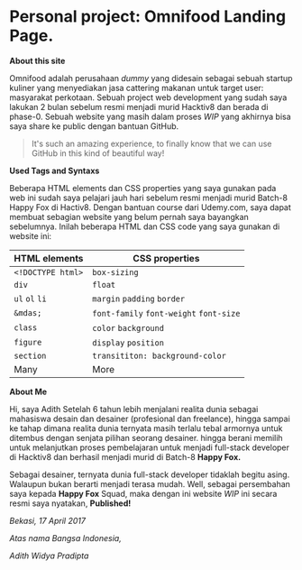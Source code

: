 # Personal project: Omnifood Landing Page.

**About this site**

Omnifood adalah perusahaan *dummy* yang didesain sebagai sebuah startup kuliner yang menyediakan jasa cattering makanan untuk target user: masyarakat perkotaan. Sebuah project web development yang sudah saya lakukan 2 bulan sebelum resmi menjadi murid Hacktiv8 dan berada di phase-0. Sebuah website yang masih dalam proses *WIP* yang akhirnya bisa saya share ke public dengan bantuan GitHub. 
> It's such an amazing experience, to finally know that we can use GitHub in this kind of beautiful way!

**Used Tags and Syntaxs**

Beberapa HTML elements dan CSS properties yang saya gunakan pada web ini sudah saya pelajari jauh hari sebelum resmi menjadi murid Batch-8 Happy Fox di Hactiv8. Dengan bantuan course dari Udemy.com, saya dapat membuat sebagian website yang belum pernah saya bayangkan sebelumnya. Inilah beberapa HTML dan CSS code yang saya gunakan di website ini:

HTML elements | CSS properties
------------- | --------------
`<!DOCTYPE html>` | `box-sizing`
`div` | `float`
`ul` `ol` `li` | `margin` `padding` `border`
`&mdas;` | `font-family` `font-weight` `font-size`
`class` | `color` `background`
`figure` | `display` `position`
`section` | `transititon: background-color`
Many | More

**About Me**

Hi, saya Adith
Setelah 6 tahun lebih menjalani realita dunia sebagai mahasiswa desain dan desainer (profesional dan freelance), hingga sampai ke tahap dimana realita dunia ternyata masih terlalu tebal armornya untuk ditembus dengan senjata pilihan seorang desainer. hingga berani memilih untuk melanjutkan proses pembelajaran untuk menjadi full-stack developer di Hacktiv8 dan berhasil menjadi murid di Batch-8 **Happy Fox.** 

Sebagai desainer, ternyata dunia full-stack developer tidaklah begitu asing. Walaupun bukan berarti menjadi terasa mudah. Well, sebagai persembahan saya kepada **Happy Fox** Squad, maka dengan ini website *WIP* ini secara resmi saya nyatakan, **Published!**

*Bekasi, 17 April 2017*

*Atas nama Bangsa Indonesia,*

*Adith Widya Pradipta*
